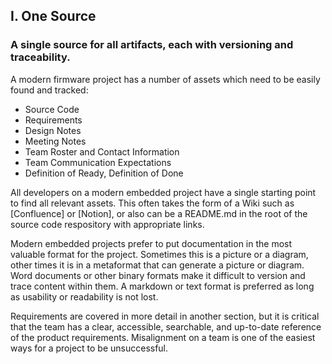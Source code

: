 ## I. One Source
### A single source for all artifacts, each with versioning and traceability.

A modern firmware project has a number of assets which need to be easily found and tracked:
- Source Code
- Requirements
- Design Notes
- Meeting Notes
- Team Roster and Contact Information
- Team Communication Expectations
- Definition of Ready, Definition of Done

All developers on a modern embedded project have a single starting point to find all relevant assets. This often takes the form of a Wiki such as [Confluence] or [Notion], or also can be a README.md in the root of the source code respository with appropriate links.

Modern embedded projects prefer to put documentation in the most valuable format for the project. Sometimes this is a picture or a diagram, other times it is in a metaformat that can generate a picture or diagram. Word documents or other binary formats make it difficult to version and trace content within them. A markdown or text format is preferred as long as usability or readability is not lost.

Requirements are covered in more detail in another section, but it is critical that the team has a clear, accessible, searchable, and up-to-date reference of the product requirements. Misalignment on a team is one of the easiest ways for a project to be unsuccessful.

